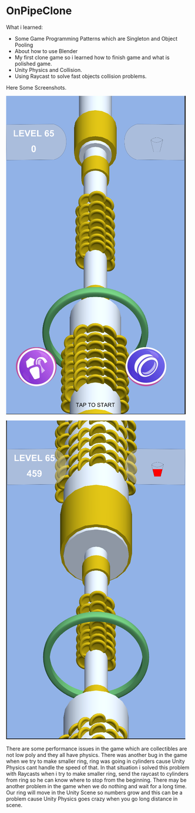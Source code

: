# OnPipeClone


What i learned:
- Some Game Programming Patterns which are Singleton and Object Pooling
- About how to use Blender
- My first clone game so i learned how to finish game and what is polished game.
- Unity Physics and Collision.
- Using Raycast to solve fast objects collision problems.


Here Some Screenshots.


![Start](/Images/OnPipeCloneStart.PNG)


![InGame](/Images/OnPipeCloneInGame.PNG)


There are some performance issues in the game which are collectibles are not low poly and they all have physics. There was another bug in the game when we try to make smaller 
ring, ring was going in cylinders cause Unity Physics cant handle the speed of that. In that situation i solved this problem with Raycasts when i try to make smaller ring, send 
the raycast to cylinders from ring so he can know where to stop from the beginning. There may be another problem in the game when we do nothing and wait for a long time. Our ring 
will move in the Unity Scene so numbers grow and this can be a problem cause Unity Physics goes crazy when you go long distance in scene.
